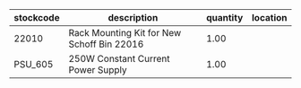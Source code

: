 |stockcode|description|quantity|location|
|---------|-----------|--------|--------|
|22010|Rack Mounting Kit for New Schoff Bin 22016|1.00||
|PSU_605|250W Constant Current Power Supply|1.00||
